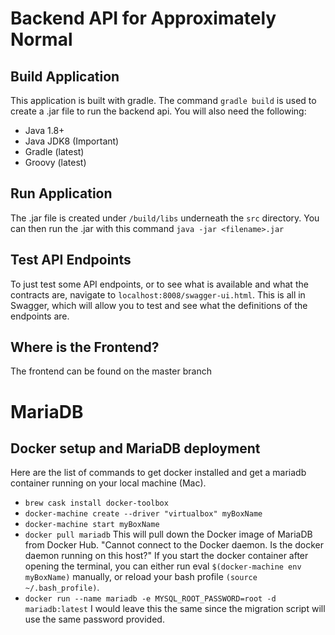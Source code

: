 # Backend API for Approximately Normal

## Build Application
This application is built with gradle. The command `gradle build` is used to create a .jar file to run the backend api.
You will also need the following:
* Java 1.8+ 
* Java JDK8 (Important)
* Gradle (latest)
* Groovy (latest)

## Run Application
The .jar file is created under `/build/libs` underneath the `src` directory. You can then run the .jar with this command
`java -jar <filename>.jar`

## Test API Endpoints
To just test some API endpoints, or to see what is available and what the contracts are, navigate to `localhost:8008/swagger-ui.html`. This is all in Swagger, which will allow you to test and see what the definitions of the endpoints are. 

## Where is the Frontend?
The frontend can be found on the master branch

# MariaDB

## Docker setup and MariaDB deployment

Here are the list of commands to get docker installed and get a mariadb container running on your local machine (Mac). 
* `brew cask install docker-toolbox`
* `docker-machine create --driver "virtualbox" myBoxName`
* `docker-machine start myBoxName`
* `docker pull mariadb` This will pull down the Docker image of MariaDB from Docker Hub. "Cannot connect to the Docker daemon. Is the docker daemon running on this host?"
If you start the docker container after opening the terminal, you can either run eval `$(docker-machine env myBoxName)` manually, or reload your bash profile `(source ~/.bash_profile)`.
* `docker run --name mariadb -e MYSQL_ROOT_PASSWORD=root -d mariadb:latest` I would leave this the same since the migration script will use the same password provided.
